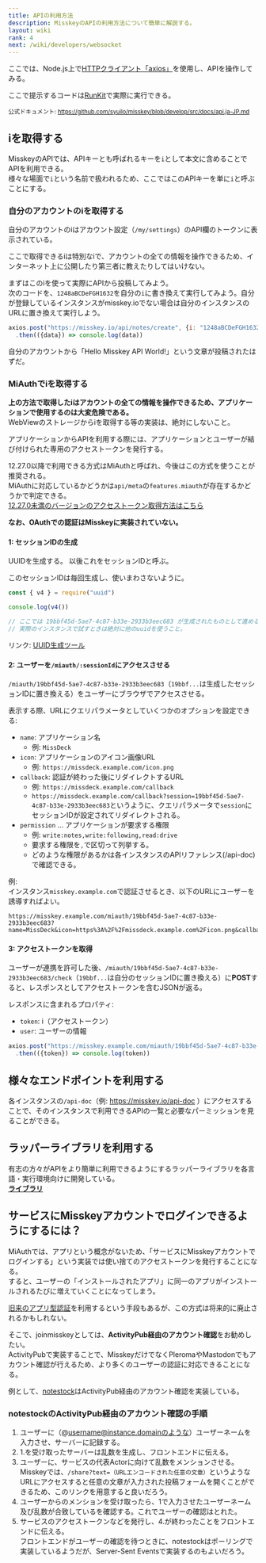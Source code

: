 ```yaml
---
title: APIの利用方法
description: MisskeyのAPIの利用方法について簡単に解説する。
layout: wiki
rank: 4
next: /wiki/developers/websocket
---
```

ここでは、Node.js上で[HTTPクライアント「axios」](https://github.com/axios/axios)を使用し、APIを操作してみる。

ここで提示するコードは[RunKit](https://npm.runkit.com/axios)で実際に実行できる。

<small>公式ドキュメント: https://github.com/syuilo/misskey/blob/develop/src/docs/api.ja-JP.md</small>

## iを取得する
MisskeyのAPIでは、APIキーとも呼ばれるキーを`i`として本文に含めることでAPIを利用できる。  
様々な場面で`i`という名前で扱われるため、ここではこのAPIキーを単に`i`と呼ぶことにする。

### 自分のアカウントのiを取得する
自分のアカウントのiはアカウント設定（`/my/settings`）のAPI欄のトークンに表示されている。

ここで取得できるiは特別なiで、アカウントの全ての情報を操作できるため、インターネット上に公開したり第三者に教えたりしてはいけない。

まずはこのiを使って実際にAPIから投稿してみよう。  
次のコードを、`1248aBCDeFGH1632`を自分の`i`に書き換えて実行してみよう。自分が登録しているインスタンスがmisskey.ioでない場合は自分のインスタンスのURLに置き換えて実行しよう。

```javascript
axios.post("https://misskey.io/api/notes/create", {i: "1248aBCDeFGH1632", text: "Hello Misskey API World!"})
  .then(({data}) => console.log(data))
```

自分のアカウントから「Hello Misskey API World!」という文章が投稿されたはずだ。

### MiAuthでiを取得する
**上の方法で取得したiはアカウントの全ての情報を操作できるため、アプリケーションで使用するのは大変危険である。**  
WebViewのストレージからiを取得する等の実装は、絶対にしないこと。

アプリケーションからAPIを利用する際には、アプリケーションとユーザーが結び付けられた専用のアクセストークンを発行する。

12.27.0以降で利用できる方式はMiAuthと呼ばれ、今後はこの方式を使うことが推奨される。  
MiAuthに対応しているかどうかは`api/meta`の`features.miauth`が存在するかどうかで判定できる。  
[12.27.0未満のバージョンのアクセストークン取得方法はこちら](old-api)

**なお、OAuthでの認証はMisskeyに実装されていない。**

#### 1: セッションIDの生成
UUIDを生成する。
以後これをセッションIDと呼ぶ。

このセッションIDは毎回生成し、使いまわさないように。

```javascript
const { v4 } = require("uuid")

console.log(v4())

// ここでは 19bbf45d-5ae7-4c87-b33e-2933b3eec683 が生成されたものとして進める。
// 実際のインスタンスで試すときは絶対に他のuuidを使うこと。  
```
リンク: [UUID生成ツール](https://www.wellhat.co.jp/tools/uuid.html)

#### 2: ユーザーを`/miauth/:sessionId`にアクセスさせる

`/miauth/19bbf45d-5ae7-4c87-b33e-2933b3eec683`（`19bbf...`は生成したセッションIDに置き換える）をユーザーにブラウザでアクセスさせる。

表示する際、URLにクエリパラメータとしていくつかのオプションを設定できる:

- `name`: アプリケーション名
	* 例: `MissDeck`
- `icon`: アプリケーションのアイコン画像URL
	* 例: `https://missdeck.example.com/icon.png`
- `callback`: 認証が終わった後にリダイレクトするURL
	* 例: `https://missdeck.example.com/callback`
	* `https://missdeck.example.com/callback?session=19bbf45d-5ae7-4c87-b33e-2933b3eec683`というように、クエリパラメータで`session`にセッションIDが設定されてリダイレクトされる。
- `permission` ... アプリケーションが要求する権限
	* 例: `write:notes,write:following,read:drive`
	* 要求する権限を`,`で区切って列挙する。
	* どのような権限があるかは各インスタンスのAPIリファレンス(/api-doc)で確認できる。

例:  
インスタンス`misskey.example.com`で認証させるとき、以下のURLにユーザーを誘導すればよい。

```
https://misskey.example.com/miauth/19bbf45d-5ae7-4c87-b33e-2933b3eec683?name=MissDeck&icon=https%3A%2F%2Fmissdeck.example.com%2Ficon.png&callback=https%3A%2F%2Fmissdeck.example.com%2Fcallback&permission=write%3Anotes,write%3Afollowing,read%3Adrive
```

#### 3: アクセストークンを取得
ユーザーが連携を許可した後、`/miauth/19bbf45d-5ae7-4c87-b33e-2933b3eec683/check`（`19bbf...`は自分のセッションIDに置き換える）に**POST**すると、レスポンスとしてアクセストークンを含むJSONが返る。

レスポンスに含まれるプロパティ:
- `token`: i（アクセストークン）
- `user`: ユーザーの情報

```javascript
axios.post("https://misskey.example.com/miauth/19bbf45d-5ae7-4c87-b33e-2933b3eec683/check")
  .then(({token}) => console.log(token))
```

## 様々なエンドポイントを利用する
各インスタンスの`/api-doc`（例: https://misskey.io/api-doc ）にアクセスすることで、そのインスタンスで利用できるAPIの一覧と必要なパーミッションを見ることができる。

## ラッパーライブラリを利用する
有志の方々がAPIをより簡単に利用できるようにするラッパーライブラリを各言語・実行環境向けに開発している。  
**[ライブラリ](../apps/libraries)**

## サービスにMisskeyアカウントでログインできるようにするには？
MiAuthでは、アプリという概念がないため、「サービスにMisskeyアカウントでログインする」という実装では使い捨てのアクセストークンを発行することになる。  
すると、ユーザーの「インストールされたアプリ」に同一のアプリがインストールされるたびに増えていくことになってしまう。

[旧来のアプリ型認証](old-api)を利用するという手段もあるが、この方式は将来的に廃止されるかもしれない。

そこで、joinmisskeyとしては、**ActivityPub経由のアカウント確認**をお勧めしたい。  
ActivityPubで実装することで、MisskeyだけでなくPleromaやMastodonでもアカウント確認が行えるため、より多くのユーザーの認証に対応できることになる。

例として、[notestock](https://notestock.osa-p.net/)はActivityPub経由のアカウント確認を実装している。

### notestockのActivityPub経由のアカウント確認の手順
1. ユーザーに（@username@instance.domainのような）ユーザーネームを入力させ、サーバーに記録する。
2. 1.を受け取ったサーバーは乱数を生成し、フロントエンドに伝える。
3. ユーザーに、サービスの代表Actorに向けて乱数をメンションさせる。  
  Misskeyでは、`/share?text=（URLエンコードされた任意の文章）`というようなURLにアクセスすると任意の文章が入力された投稿フォームを開くことができるため、このリンクを用意すると良いだろう。
4. ユーザーからのメンションを受け取ったら、1で入力させたユーザーネーム及び乱数が合致しているを確認する。これでユーザーの確認はとれた。
5. サービスのアクセストークンなどを発行し、4.が終わったことをフロントエンドに伝える。  
  フロントエンドがユーザーの確認を待つときに、notestockはポーリングで実装しているようだが、Server-Sent Eventsで実装するのもよいだろう。
